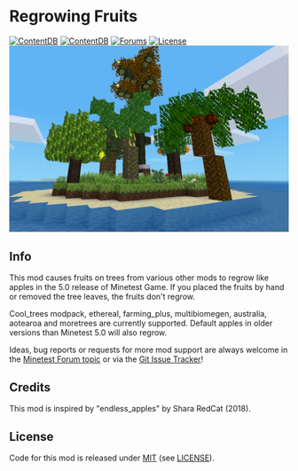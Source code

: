 Regrowing Fruits
===
[![ContentDB](https://content.minetest.net/packages/philipmi/regrowing_fruits/shields/title/)](https://content.minetest.net/packages/philipmi/regrowing_fruits/)
[![ContentDB](https://content.minetest.net/packages/philipmi/regrowing_fruits/shields/downloads/)](https://content.minetest.net/packages/philipmi/regrowing_fruits/stats/)
[![Forums](https://img.shields.io/badge/Forums-Regrowing_Fruits-lightgrey)](https://forum.minetest.net/viewtopic.php?t=24986)
[![License](https://img.shields.io/badge/license-MIT-brightgreen)](#license)
![Screenshot](screenshot.png)

Info
----

This mod causes fruits on trees from various other mods to regrow like apples in the 5.0 release of Minetest Game.
If you placed the fruits by hand or removed the tree leaves, the fruits don't regrow.

Cool_trees modpack, ethereal, farming_plus, multibiomegen, australia, aotearoa and moretrees are currently supported.
Default apples in older versions than Minetest 5.0 will also regrow.

Ideas, bug reports or requests for more mod support are always welcome in the [Minetest Forum topic](https://forum.minetest.net/viewtopic.php?f=9&t=24986) or via the [Git Issue Tracker](https://git.sp-codes.de/minetest/regrowing_fruits/issues)!

Credits
----

This mod is inspired by "endless_apples" by Shara RedCat (2018).

License
----

Code for this mod is released under [MIT](https://spdx.org/licenses/MIT.html) (see [LICENSE](LICENSE)).
